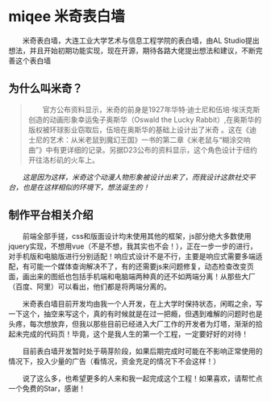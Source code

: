 # miqee 米奇表白墙

&emsp;&emsp;米奇表白墙，大连工业大学艺术与信息工程学院的表白墙，由AL Studio提出想法，并且开始初期功能实现，现在开源，期待各路大佬提出想法和建议，不断完善这个表白墙 

## 为什么叫米奇？
>&emsp;&emsp;官方公布资料显示，米奇的前身是1927年华特·迪士尼和伍培·埃沃克斯创造的动画形象幸运兔子奥斯华（Oswald the Lucky Rabbit）,在奥斯华的版权被环球影业窃取后，伍培在奥斯华的基础上设计出了米奇 。这在《迪士尼的艺术：从米老鼠到魔幻王国》一书的第二章《米老鼠与“糊涂交响曲”》中有更详细的记录。另据D23公布的资料显示，这个角色设计于纽约开往洛杉矶的火车上。
 
*&emsp;&emsp;这是因为这样，米奇这个动漫人物形象被设计出来了，而我设计这款社交平台，也是在这样相似的环境下，想法诞生的！*
## 制作平台相关介绍

&emsp;&emsp;前端全部手搓，css和版面设计均未使用其他的框架，js部分绝大多数使用jquery实现，不想用vue（不是不想，我其实也不会！），正在一步一步的进行，对手机版和电脑版进行分别适配！响应式设计不是不行，主要是响应式需要多端适配，有可能一个媒体查询解决不了，有的还需要js来问题修复，动态检查改变页面，画出来的图纸也包括手机端和电脑端两种真的还不如两端分离！从那些大厂（百度、阿里）可以看出，他们都是将两端分离的。

&emsp;&emsp;米奇表白墙目前开发均由我一个人开发，在上大学时保持状态，闲暇之余，写一下这个，抽空来写这个，真的有时候就是在过一把瘾，但遇到难解的问题时也是头疼，每次想放弃，但我以那些目前已经进入大厂工作的开发者为灯塔，渐渐的拾起未完成的代码页！毕竟，这个是我人生的第一个工程，一定要好好的对待！

&emsp;&emsp;目前表白墙开发暂时处于萌芽阶段，如果后期完成时可能在不影响正常使用的情况下，投入少量的广告（看情况，资金充足的情况下不会这样！）
 
&emsp;&emsp;说了这么多，也希望更多的人来和我一起完成这个工程！如果喜欢，请帮忙点一个免费的Star，感谢！
